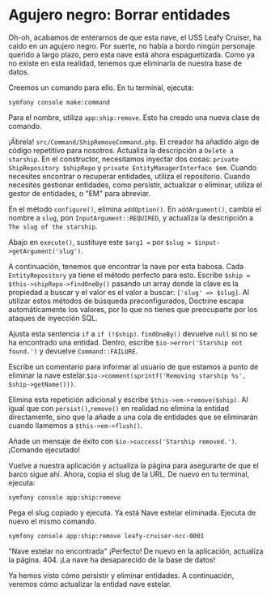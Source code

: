 # Agujero negro: Borrar entidades

Oh-oh, acabamos de enterarnos de que esta nave, el USS Leafy Cruiser, ha caído en un agujero negro. Por suerte, no había a bordo ningún personaje querido a largo plazo, pero esta nave está ahora espaguetizada. Como ya no existe en esta realidad, tenemos que eliminarla de nuestra base de datos.

Creemos un comando para ello. En tu terminal, ejecuta:

```terminal
symfony console make:command
```

Para el nombre, utiliza `app:ship:remove`. Esto ha creado una nueva clase de comando.

¡Ábrela! `src/Command/ShipRemoveCommand.php`. El creador ha añadido algo de código repetitivo para nosotros. Actualiza la descripción a `Delete a starship`. En el constructor, necesitamos inyectar dos cosas: `private ShipRepository $shipRepo` 
y `private EntityManagerInterface $em`. Cuando necesites encontrar o recuperar entidades, utiliza el repositorio. Cuando necesites gestionar entidades, como persistir, actualizar o eliminar, utiliza el gestor de entidades, o "EM" para abreviar.

En el método `configure()`, elimina `addOption()`. En `addArgument()`, cambia el nombre a `slug`, pon `InputArgument::REQUIRED`, y actualiza la descripción a `The slug of the starship`.

Abajo en `execute()`, sustituye este `$arg1 =` por `$slug = $input->getArgument('slug')`.

A continuación, tenemos que encontrar la nave por esta babosa. Cada `EntityRepository` ya tiene el método perfecto para esto. Escribe `$ship = $this->shipRepo->findOneBy()` pasando un array donde la clave es la propiedad a buscar y el valor es el valor a buscar: `['slug' => $slug]`. Al utilizar estos métodos de búsqueda preconfigurados, Doctrine escapa automáticamente los valores, por lo que no tienes que preocuparte por los ataques de inyección SQL.

Ajusta esta sentencia `if` a `if (!$ship)`. `findOneBy()` devuelve `null` si no se ha encontrado una entidad. Dentro, escribe `$io->error('Starship not found.')` y devuelve `Command::FAILURE`.

Escribe un comentario para informar al usuario de que estamos a punto de eliminar la nave estelar.`$io->comment(sprintf('Removing starship %s', $ship->getName()))`.

Elimina esta repetición adicional y escribe `$this->em->remove($ship)`. Al igual que con `persist()`,`remove()` en realidad no elimina la entidad directamente, sino que la añade a una cola de entidades que se eliminarán cuando llamemos a `$this->em->flush()`.

Añade un mensaje de éxito con `$io->success('Starship removed.')`. ¡Comando ejecutado!

Vuelve a nuestra aplicación y actualiza la página para asegurarte de que el barco sigue ahí. Ahora, copia el slug de la URL. De nuevo en tu terminal, ejecuta:

```terminal
symfony console app:ship:remove
```

Pega el slug copiado y ejecuta. Ya está Nave estelar eliminada. Ejecuta de nuevo el mismo comando.

```terminal-silent
symfony console app:ship:remove leafy-cruiser-ncc-0001
```

"Nave estelar no encontrada" ¡Perfecto! De nuevo en la aplicación, actualiza la página. 404. ¡La nave ha desaparecido de la base de datos!

Ya hemos visto cómo persistir y eliminar entidades. A continuación, veremos cómo actualizar la entidad nave estelar.

